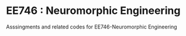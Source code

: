 EE746 : Neuromorphic Engineering
===============================
Asssingments and related codes for EE746-Neuromorphic Engineering
